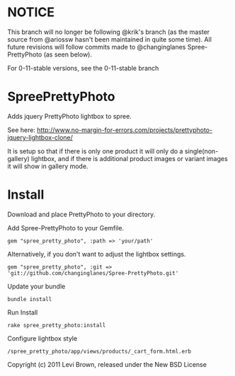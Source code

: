 NOTICE
======

This branch will no longer be following @krik's branch (as the master source from @ariossw hasn't been maintained in quite some time).  All future revisions will follow commits made to @changinglanes Spree-PrettyPhoto (as seen below).

For 0-11-stable versions, see the 0-11-stable branch

SpreePrettyPhoto
================

Adds jquery PrettyPhoto lightbox to spree.  

See here: http://www.no-margin-for-errors.com/projects/prettyphoto-jquery-lightbox-clone/

It is setup so that if there is only one product it will only do a single(non-gallery) lightbox, and if there is additional product images or variant images it will show in gallery mode.


Install
=======

Download and place PrettyPhoto to your directory. 

Add Spree-PrettyPhoto to your Gemfile.

    gem "spree_pretty_photo", :path => 'your/path' 

Alternatively, if you don't want to adjust the lightbox settings.

	gem "spree_pretty_photo", :git => 'git://github.com/changinglanes/Spree-PrettyPhoto.git' 

Update your bundle

    bundle install

Run Install

    rake spree_pretty_photo:install  

Configure lightbox style

	/spree_pretty_photo/app/views/products/_cart_form.html.erb



Copyright (c) 2011 Levi Brown, released under the New BSD License
